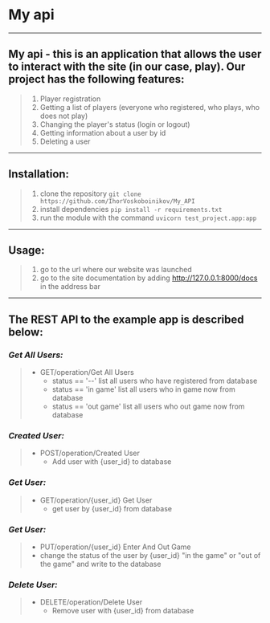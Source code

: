 # **My api**
___
## My api - this is an application that allows the user to interact with the site (in our case, play). Our project has the following features:

> 1. Player registration
> 2. Getting a list of players (everyone who registered, who plays, who does not play)
> 3. Changing the player's status (login or logout)
> 4. Getting information about a user by id
> 5. Deleting a user
___

## Installation:

> 1. clone the repository ```git clone https://github.com/IhorVoskoboinikov/My_API```
> 2. install dependencies ```pip install -r requirements.txt```
> 3. run the module with the command ```uvicorn test_project.app:app```
___

## Usage:

> 1. go to the url where our website was launched
> 2. go to the site documentation by adding http://127.0.0.1:8000/docs in the address bar
___

## The REST API to the example app is described below:
### _Get All Users:_
> + GET/operation/Get All Users
>   + status == '--'  list all users who have registered from database
>   + status == 'in game'  list all users who in game now from database
>   + status == 'out game'  list all users who out game now from database

### _Created User:_
> + POST/operation/Created User
>   + Add user with {user_id} to database

### _Get User:_
> + GET/operation/{user_id} Get User
>   + get user by {user_id} from database

### _Get User:_
> +  PUT/operation/{user_id} Enter And Out Game
>   + change the status of the user by {user_id} "in the game" or "out of the game" and write to the database

### _Delete User:_
> + DELETE/operation/Delete User
>   + Remove user with {user_id} from database